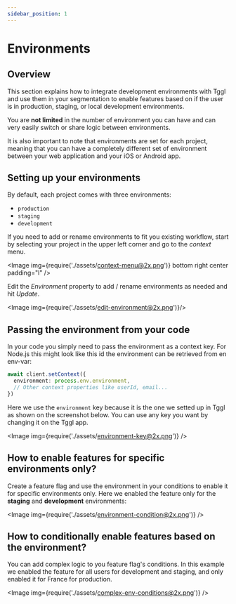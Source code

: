 ```yaml
---
sidebar_position: 1
---
```


# Environments

## Overview

This section explains how to integrate development environments with Tggl and
use them in your segmentation to enable features based on if the user is in
production, staging, or local development environments. 

You are **not limited** in the number of environment you can have and can 
very easily switch or share logic between environments.

It is also important to note that environments are set for each project, 
meaning that you can have a completely different set of environment between 
your web application and your iOS or Android app.

## Setting up your environments

By default, each project comes with three environments:
- `production`
- `staging`
- `development`

If you need to add or rename environments to fit you existing workflow, 
start by selecting your project in the upper left corner and go to the 
_context_ menu.

<Image img={require('./assets/context-menu@2x.png')} bottom right center padding="l" />

Edit the _Environment_ property to add / rename environments as needed and 
hit _Update_.

<Image img={require('./assets/edit-environment@2x.png')}/>

## Passing the environment from your code

In your code you simply need to pass the environment as a context key. For 
Node.js this might look like this id the environment can be retrieved from 
en env-var:
```ts
await client.setContext({
  environment: process.env.environment,
  // Other context properties like userId, email...
})
```

Here we use the `environment` key because it is the one we setted up in Tggl 
as shown on the screenshot below. You can use any key you want by changing 
it on the Tggl app.

<Image img={require('./assets/environment-key@2x.png')} />

## How to enable features for specific environments only?

Create a feature flag and use the environment in your conditions to 
enable it for specific environments only. Here we enabled the feature only for 
the **staging** and **development** environments:

<Image img={require('./assets/environment-condition@2x.png')} />

## How to conditionally enable features based on the environment?

You can add complex logic to you feature flag's conditions. In this 
example we enabled the feature for all users for development and staging, and 
only enabled it for France for production.

<Image img={require('./assets/complex-env-conditions@2x.png')} />